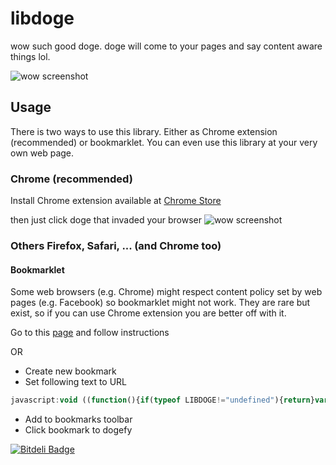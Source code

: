 libdoge
=======

wow such good doge. doge will come to your pages and say content aware things lol.

![wow screenshot](https://raw.github.com/ljalonen/libdoge/master/screenshots/libdoge.gif)

## Usage
There is two ways to use this library. Either as Chrome extension (recommended) or bookmarklet. You can even use this library at your very own web page.

### Chrome (recommended)
Install Chrome extension available at [Chrome Store][chromestore]


then just click doge that invaded your browser
![wow screenshot](https://raw.github.com/ljalonen/libdoge/master/screenshots/chrome-extension.png)


### Others Firefox, Safari, ... (and Chrome too) 

#### Bookmarklet
Some web browsers (e.g. Chrome) might respect content policy set by web pages (e.g. Facebook) so bookmarklet might not work. They are rare but exist, so if you can use Chrome extension you are better off with it.

Go to this [page][bookmarklet] and follow instructions

OR

* Create new bookmark
* Set following text to URL

```javascript
javascript:void ((function(){if(typeof LIBDOGE!="undefined"){return}var b=document.createElement("script");b.setAttribute("src","https://raw.github.com/ljalonen/libdoge/master/libdoge/bookmarklet.min.js");document.body.appendChild(b)})());
```

* Add to bookmarks toolbar
* Click bookmark to dogefy


[![Bitdeli Badge](https://d2weczhvl823v0.cloudfront.net/ljalonen/libdoge/trend.png)](https://bitdeli.com/free "Bitdeli Badge")

   [chromestore]: https://chrome.google.com/webstore/detail/such-good-doge/ifbchccfedjkkhlnffjckaghjdpchhmo  "Chrome store"
   [bookmarklet]: https://rawgithub.com/ljalonen/libdoge/master/bookmarklet.html "Doge"
   [wikibookmarklet]: http://en.wikipedia.org/wiki/Bookmarklet "Bookmarklet"
